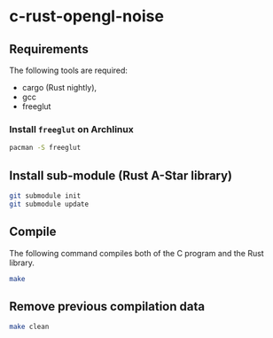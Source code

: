 # c-rust-opengl-noise

## Requirements

The following tools are required:
 * cargo (Rust nightly),
 * gcc
 * freeglut

### Install `freeglut` on Archlinux

```sh
pacman -S freeglut
```

## Install sub-module (Rust A-Star library)

```bash
git submodule init
git submodule update
```

## Compile

The following command compiles both
of the C program and the Rust library.

```sh
make
```

## Remove previous compilation data

```sh
make clean
```
